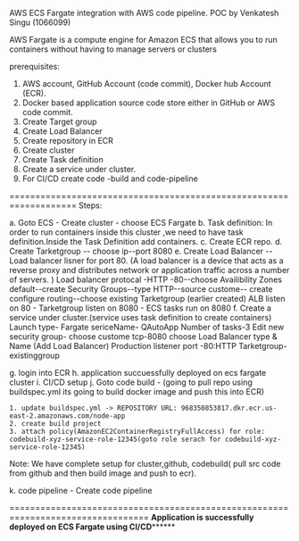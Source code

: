 AWS ECS Fargate integration with AWS code pipeline.
POC by Venkatesh Singu (1066099)

AWS Fargate is a compute engine for Amazon ECS that allows you to run containers without having to manage servers or clusters


prerequisites:
 
1.	AWS account, GitHub Account (code commit), Docker hub Account (ECR).
2.	Docker based application source code store either in GitHub or AWS code commit.
3.	Create Target group
4.	Create Load Balancer
5.	Create repository in ECR
6.	Create cluster
7.	Create Task definition
8.	Create a service under cluster.
9.	For CI/CD create code -build and code-pipeline


===================================================================
 Steps:
 
 a. Goto ECS - Create cluster - choose ECS Fargate
 b. Task definition: In order to run containers inside this cluster ,we need to have task definition.Inside the Task Definition add containers.
 c. Create ECR repo.
 d. Create Tarketgroup -- choose ip--port 8080
 e.	Create Load Balancer --Load balancer lisner for port 80.
 (A load balancer is a device that acts as a reverse proxy and distributes network or application traffic across a number of servers. )
	Load balancer protocal -HTTP -80--choose Availibility Zones
	default--create Security Groups--type HTTP--source custome-- create configure routing--choose existing  Tarketgroup (earlier created)
	ALB listen on 80 - Tarketgroup listen on 8080 - ECS tasks run on 8080
 f. Create a service under cluster.(service uses task definition to create containers) 	Launch type- Fargate sericeName- QAutoApp
	Number of tasks-3
	 Edit new security group- choose custome tcp-8080
	 choose Load Balancer type & Name (Add Load Balancer)
	 Production listener port -80:HTTP
	 Tarketgroup-existinggroup
	 
 g. login into ECR
 h. application succuessfully deployed on ecs fargate cluster
 i. CI/CD setup
 j. Goto code build -  (going to pull repo using buildspec.yml its going to build docker image and push this into ECR)
	
	1. update buildspec.yml -> REPOSITORY URL: 968350853817.dkr.ecr.us-east-2.amazonaws.com/node-app
	2. create build project
	3. attach policy(AmazonEC2ContainerRegistryFullAccess) for role:  codebuild-xyz-service-role-12345(goto role serach for codebuild-xyz-service-role-12345)
Note: We have complete setup for cluster,github, codebuild( pull src code from github and then build image and push to ecr).

k. code pipeline - Create code pipeline 
	
=================================================================================
************Application is successfully deployed on ECS Fargate using CI/CD******************



